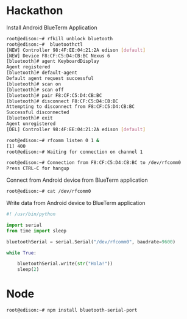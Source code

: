 # Hackathon

Install Android BlueTerm Application 

```sh
root@edison:~# rfkill unblock bluetooth
root@edison:~#  bluetoothctl
[NEW] Controller 98:4F:EE:04:21:2A edison [default]
[NEW] Device F8:CF:C5:D4:CB:BC Nexus 6
[bluetooth]# agent KeyboardDisplay
Agent registered
[bluetooth]# default-agent
Default agent request successful
[bluetooth]# scan on
[bluetooth]# scan off
[bluetooth]# pair F8:CF:C5:D4:CB:BC
[bluetooth]# disconnect F8:CF:C5:D4:CB:BC
Attempting to disconnect from F8:CF:C5:D4:CB:BC
Successful disconnected
[bluetooth]# exit
Agent unregistered
[DEL] Controller 98:4F:EE:04:21:2A edison [default]
```

```sh
root@edison:~# rfcomm listen 0 1 &
[1] 400
root@edison:~# Waiting for connection on channel 1

root@edison:~# Connection from F8:CF:C5:D4:CB:BC to /dev/rfcomm0
Press CTRL-C for hangup
```

Connect from Android device from BlueTerm application

```sh
root@edison:~# cat /dev/rfcomm0
```

Write data from Android device to BlueTerm application

```python
#! /usr/bin/python

import serial
from time import sleep

bluetoothSerial = serial.Serial("/dev/rfcomm0", baudrate=9600)

while True:

    bluetoothSerial.write(str("Hola!"))
    sleep(2)
```

# Node

```sh
root@edison:~# npm install bluetooth-serial-port
```